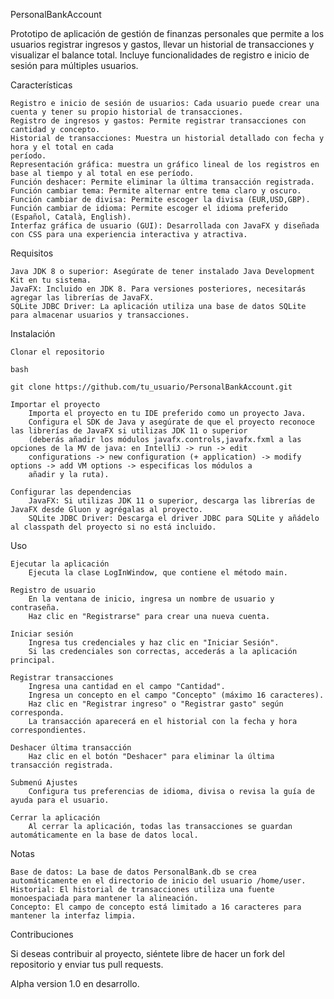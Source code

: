 PersonalBankAccount

Prototipo de aplicación de gestión de finanzas personales que permite a los usuarios registrar ingresos y gastos, llevar un historial de transacciones y visualizar el balance total. Incluye funcionalidades de registro e inicio de sesión para múltiples usuarios.

Características

    Registro e inicio de sesión de usuarios: Cada usuario puede crear una cuenta y tener su propio historial de transacciones.
    Registro de ingresos y gastos: Permite registrar transacciones con cantidad y concepto.
    Historial de transacciones: Muestra un historial detallado con fecha y hora y el total en cada 
    período.
    Representación gráfica: muestra un gráfico lineal de los registros en base al tiempo y al total en ese período.
    Función deshacer: Permite eliminar la última transacción registrada.
    Función cambiar tema: Permite alternar entre tema claro y oscuro.
    Función cambiar de divisa: Permite escoger la divisa (EUR,USD,GBP).
    Función cambiar de idioma: Permite escoger el idioma preferido (Español, Català, English).
    Interfaz gráfica de usuario (GUI): Desarrollada con JavaFX y diseñada con CSS para una experiencia interactiva y atractiva.
    

Requisitos

    Java JDK 8 o superior: Asegúrate de tener instalado Java Development Kit en tu sistema.
    JavaFX: Incluido en JDK 8. Para versiones posteriores, necesitarás agregar las librerías de JavaFX.
    SQLite JDBC Driver: La aplicación utiliza una base de datos SQLite para almacenar usuarios y transacciones.

Instalación

    Clonar el repositorio

    bash

    git clone https://github.com/tu_usuario/PersonalBankAccount.git

    Importar el proyecto
        Importa el proyecto en tu IDE preferido como un proyecto Java.
        Configura el SDK de Java y asegúrate de que el proyecto reconoce las librerías de JavaFX si utilizas JDK 11 o superior
        (deberás añadir los módulos javafx.controls,javafx.fxml a las opciones de la MV de java: en IntelliJ -> run -> edit 
        configurations -> new configuration (+ application) -> modify options -> add VM options -> especificas los módulos a 
        añadir y la ruta).

    Configurar las dependencias
        JavaFX: Si utilizas JDK 11 o superior, descarga las librerías de JavaFX desde Gluon y agrégalas al proyecto.
        SQLite JDBC Driver: Descarga el driver JDBC para SQLite y añádelo al classpath del proyecto si no está incluido.

Uso

    Ejecutar la aplicación
        Ejecuta la clase LogInWindow, que contiene el método main.

    Registro de usuario
        En la ventana de inicio, ingresa un nombre de usuario y contraseña.
        Haz clic en "Registrarse" para crear una nueva cuenta.

    Iniciar sesión
        Ingresa tus credenciales y haz clic en "Iniciar Sesión".
        Si las credenciales son correctas, accederás a la aplicación principal.

    Registrar transacciones
        Ingresa una cantidad en el campo "Cantidad".
        Ingresa un concepto en el campo "Concepto" (máximo 16 caracteres).
        Haz clic en "Registrar ingreso" o "Registrar gasto" según corresponda.
        La transacción aparecerá en el historial con la fecha y hora correspondientes.

    Deshacer última transacción
        Haz clic en el botón "Deshacer" para eliminar la última transacción registrada.

    Submenú Ajustes
        Configura tus preferencias de idioma, divisa o revisa la guía de ayuda para el usuario.

    Cerrar la aplicación
        Al cerrar la aplicación, todas las transacciones se guardan automáticamente en la base de datos local.

Notas

    Base de datos: La base de datos PersonalBank.db se crea automáticamente en el directorio de inicio del usuario /home/user.
    Historial: El historial de transacciones utiliza una fuente monoespaciada para mantener la alineación.
    Concepto: El campo de concepto está limitado a 16 caracteres para mantener la interfaz limpia.

Contribuciones

Si deseas contribuir al proyecto, siéntete libre de hacer un fork del repositorio y enviar tus pull requests.


Alpha version 1.0 en desarrollo.
